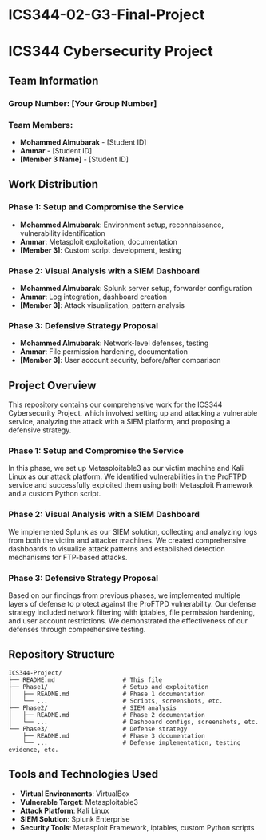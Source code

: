 # ICS344-02-G3-Final-Project
# ICS344 Cybersecurity Project

## Team Information

### Group Number: [Your Group Number]

### Team Members:
- **Mohammed Almubarak** - [Student ID]
- **Ammar** - [Student ID]
- **[Member 3 Name]** - [Student ID]

## Work Distribution

### Phase 1: Setup and Compromise the Service
- **Mohammed Almubarak**: Environment setup, reconnaissance, vulnerability identification
- **Ammar**: Metasploit exploitation, documentation
- **[Member 3]**: Custom script development, testing

### Phase 2: Visual Analysis with a SIEM Dashboard
- **Mohammed Almubarak**: Splunk server setup, forwarder configuration
- **Ammar**: Log integration, dashboard creation
- **[Member 3]**: Attack visualization, pattern analysis

### Phase 3: Defensive Strategy Proposal
- **Mohammed Almubarak**: Network-level defenses, testing
- **Ammar**: File permission hardening, documentation
- **[Member 3]**: User account security, before/after comparison

## Project Overview

This repository contains our comprehensive work for the ICS344 Cybersecurity Project, which involved setting up and attacking a vulnerable service, analyzing the attack with a SIEM platform, and proposing a defensive strategy.

### Phase 1: Setup and Compromise the Service
In this phase, we set up Metasploitable3 as our victim machine and Kali Linux as our attack platform. We identified vulnerabilities in the ProFTPD service and successfully exploited them using both Metasploit Framework and a custom Python script.

### Phase 2: Visual Analysis with a SIEM Dashboard
We implemented Splunk as our SIEM solution, collecting and analyzing logs from both the victim and attacker machines. We created comprehensive dashboards to visualize attack patterns and established detection mechanisms for FTP-based attacks.

### Phase 3: Defensive Strategy Proposal
Based on our findings from previous phases, we implemented multiple layers of defense to protect against the ProFTPD vulnerability. Our defense strategy included network filtering with iptables, file permission hardening, and user account restrictions. We demonstrated the effectiveness of our defenses through comprehensive testing.

## Repository Structure

```
ICS344-Project/
├── README.md                   # This file
├── Phase1/                     # Setup and exploitation
│   ├── README.md               # Phase 1 documentation
│   └── ...                     # Scripts, screenshots, etc.
├── Phase2/                     # SIEM analysis
│   ├── README.md               # Phase 2 documentation
│   └── ...                     # Dashboard configs, screenshots, etc.
└── Phase3/                     # Defense strategy
    ├── README.md               # Phase 3 documentation
    └── ...                     # Defense implementation, testing evidence, etc.
```

## Tools and Technologies Used

- **Virtual Environments**: VirtualBox
- **Vulnerable Target**: Metasploitable3
- **Attack Platform**: Kali Linux
- **SIEM Solution**: Splunk Enterprise
- **Security Tools**: Metasploit Framework, iptables, custom Python scripts
